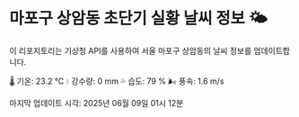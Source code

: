 
# 마포구 상암동 초단기 실황 날씨 정보 🌤️

이 리포지토리는 기상청 API를 사용하여 서울 마포구 상암동의 날씨 정보를 업데이트합니다. 

🌡️ 기온: 23.2 ℃
💧 강수량: 0 mm
💦 습도: 79 %
🌬️ 풍속: 1.6 m/s

마지막 업데이트 시각: 2025년 06월 09일 01시 12분    
